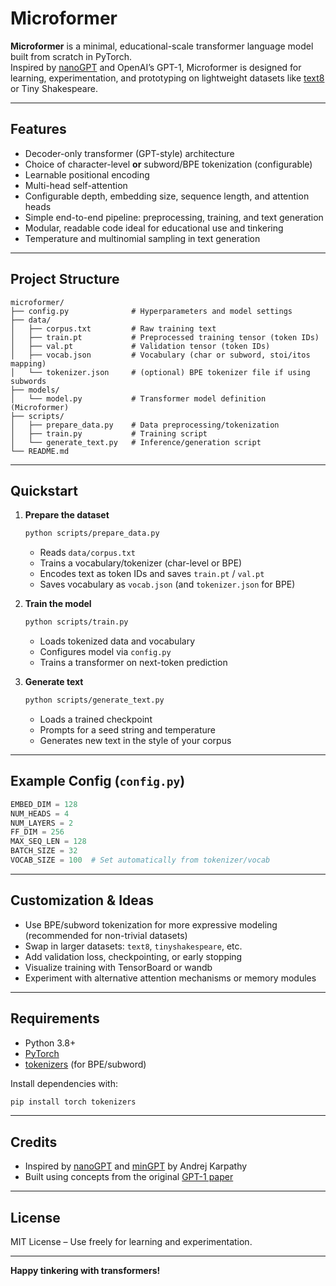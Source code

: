 # Microformer

**Microformer** is a minimal, educational-scale transformer language model built from scratch in PyTorch.  
Inspired by [nanoGPT](https://github.com/karpathy/nanoGPT) and OpenAI’s GPT-1, Microformer is designed for learning, experimentation, and prototyping on lightweight datasets like [text8](https://mattmahoney.net/dc/textdata.html) or Tiny Shakespeare.

---

## Features

- Decoder-only transformer (GPT-style) architecture
- Choice of character-level **or** subword/BPE tokenization (configurable)
- Learnable positional encoding
- Multi-head self-attention
- Configurable depth, embedding size, sequence length, and attention heads
- Simple end-to-end pipeline: preprocessing, training, and text generation
- Modular, readable code ideal for educational use and tinkering
- Temperature and multinomial sampling in text generation

---

## Project Structure

```
microformer/
├── config.py              # Hyperparameters and model settings
├── data/
│   ├── corpus.txt         # Raw training text
│   ├── train.pt           # Preprocessed training tensor (token IDs)
│   ├── val.pt             # Validation tensor (token IDs)
│   ├── vocab.json         # Vocabulary (char or subword, stoi/itos mapping)
│   └── tokenizer.json     # (optional) BPE tokenizer file if using subwords
├── models/
│   └── model.py           # Transformer model definition (Microformer)
├── scripts/
│   ├── prepare_data.py    # Data preprocessing/tokenization
│   ├── train.py           # Training script
│   └── generate_text.py   # Inference/generation script
└── README.md
```

---

## Quickstart

1. **Prepare the dataset**

   ```bash
   python scripts/prepare_data.py
   ```
   - Reads `data/corpus.txt`
   - Trains a vocabulary/tokenizer (char-level or BPE)
   - Encodes text as token IDs and saves `train.pt` / `val.pt`
   - Saves vocabulary as `vocab.json` (and `tokenizer.json` for BPE)

2. **Train the model**

   ```bash
   python scripts/train.py
   ```
   - Loads tokenized data and vocabulary
   - Configures model via `config.py`
   - Trains a transformer on next-token prediction

3. **Generate text**

   ```bash
   python scripts/generate_text.py
   ```
   - Loads a trained checkpoint
   - Prompts for a seed string and temperature
   - Generates new text in the style of your corpus

---

## Example Config (`config.py`)

```python
EMBED_DIM = 128
NUM_HEADS = 4
NUM_LAYERS = 2
FF_DIM = 256
MAX_SEQ_LEN = 128
BATCH_SIZE = 32
VOCAB_SIZE = 100  # Set automatically from tokenizer/vocab
```

---

## Customization & Ideas

- Use BPE/subword tokenization for more expressive modeling (recommended for non-trivial datasets)
- Swap in larger datasets: `text8`, `tinyshakespeare`, etc.
- Add validation loss, checkpointing, or early stopping
- Visualize training with TensorBoard or wandb
- Experiment with alternative attention mechanisms or memory modules

---

## Requirements

- Python 3.8+
- [PyTorch](https://pytorch.org/)
- [tokenizers](https://github.com/huggingface/tokenizers) (for BPE/subword)

Install dependencies with:
```bash
pip install torch tokenizers
```

---

## Credits

- Inspired by [nanoGPT](https://github.com/karpathy/nanoGPT) and [minGPT](https://github.com/karpathy/minGPT) by Andrej Karpathy
- Built using concepts from the original [GPT-1 paper](https://cdn.openai.com/research-covers/language-unsupervised/language_understanding_paper.pdf)

---

## License

MIT License – Use freely for learning and experimentation.

---

**Happy tinkering with transformers!**
